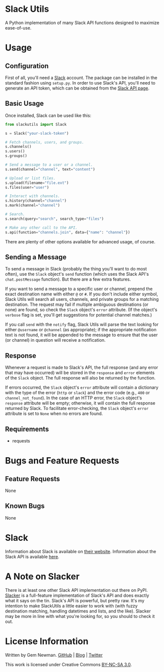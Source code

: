 Slack Utils
===========

A Python implementation of many Slack API functions designed to maximize ease-of-use.

Usage
=====

Configuration
-------------

First of all, you'll need a [Slack](http://www.slack.com) account. The package can be installed in the standard fashion using `setup.py`. In order to use Slack's API, you'll need to generate an API token, which can be obtained from the [Slack API page](http://api.slack.com).

Basic Usage
-----------

Once installed, Slack can be used like this:

```python
from slackutils import Slack

s = Slack("your-slack-token")

# Fetch channels, users, and groups.
s.channels()
s.users()
s.groups()

# Send a message to a user or a channel.
s.send(channel="channel", text="content")

# Upload or list files.
s.upload(filename="file.ext")
s.files(user="user")

# Interact with channels.
s.history(channel="channel")
s.mark(channel="channel")

# Search.
s.search(query="search", search_type="files")

# Make any other call to the API.
s.api(function="channels.join", data={"name": "channel"})
```

There are plenty of other options available for advanced usage, of course.

Sending a Message
-----------------

To send a message in Slack (probably the thing you'll want to do most often), use the `Slack` object's `send` function (which uses the Slack API's `chat.postMessage` function). But there are a few extra features.

If you want to send a message to a specific user or channel, prepend the exact destination name with either `@` or `#`. If you don't include either symbol, Slack Utils will search all users, channels, and private groups for a matching destination. The request may fail if multiple ambiguous destinations (or none) are found, so check the `Slack` object's `error` attribute. (If the object's `verbose` flag is set, you'll get suggestions for potential channel matches.)

If you call `send` with the `notify` flag, Slack Utils will parse the text looking for either `@username` or `@channel` (as appropriate); if the appropriate notification text is not found, it will be appended to the message to ensure that the user (or channel) in question will receive a notification.

Response
--------

Whenever a request is made to Slack's API, the full response (and any error that may have occurred) will be stored in the `response` and `error` elements of the `Slack` object. The full response will also be returned by the function.

If errors occurred, the `Slack` object's `error` attribute will contain a dictionary with the type of the error (`http` or `slack`) and the error code (e.g., `400` or `channel_not_found`). In the case of an HTTP error, the `Slack` object's `response` attribute will be empty; otherwise, it will contain the full response returned by Slack. To facilitate error-checking, the `Slack` object's `error` attribute is set to `None` when no errors are found.

Requirements
------------

* requests

Bugs and Feature Requests
=========================

Feature Requests
----------------

None

Known Bugs
----------

None

Slack
=====

Information about Slack is available on [their website](http://www.slack.com). Information about the Slack API is available [here](http://api.slack.com).

A Note on Slacker
=================

There is at least one other Slack API implementation out there on PyPI. [Slacker](https://pypi.python.org/pypi/slacker/0.3.3) is a full-feature implementation of Slack's API and does exactly what it says on the tin. Slack's API is powerful, but pretty raw. It's my intention to make SlackUtils a little easier to work with (with fuzzy destination matching, handling datetimes and lists, and the like). Slacker may be more in line with what you're looking for, so you should to check it out.

License Information
===================

Written by Gem Newman. [GitHub](https://github.com/spurll/) | [Blog](http://www.startleddisbelief.com) | [Twitter](https://twitter.com/spurll)

This work is licensed under Creative Commons [BY-NC-SA 3.0](https://creativecommons.org/licenses/by-nc-sa/3.0/).

